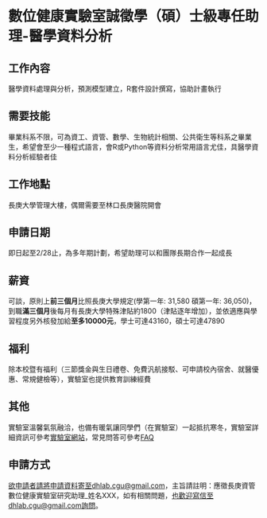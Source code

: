 # 數位健康實驗室誠徵學（碩）士級專任助理-醫學資料分析

## 工作內容
醫學資料處理與分析，預測模型建立，R套件設計撰寫，協助計畫執行

## 需要技能
畢業科系不限，可為資工、資管、數學、生物統計相關、公共衛生等科系之畢業生，希望會至少一種程式語言，會R或Python等資料分析常用語言尤佳，具醫學資料分析經驗者佳

## 工作地點
長庚大學管理大樓，偶爾需要至林口長庚醫院開會

## 申請日期
即日起至2/28止，為多年期計劃，希望助理可以和團隊長期合作一起成長

## 薪資
可談，原則上**前三個月**比照長庚大學規定(學第一年: 31,580 碩第一年: 36,050)，到職**滿三個月**後每月有長庚大學特殊津貼約1800（津貼逐年增加），並依適應與學習程度另外核發加給**至多10000元**，學士可達43160，碩士可達47890

## 福利
除本校暨有福利（三節獎金與生日禮卷、免費汎航接駁、可申請校內宿舍、就醫優惠、常規健檢等），實驗室也提供教育訓練經費

## 其他
實驗室溫馨氣氛融洽，也備有暖氣讓同學們（在實驗室）一起抵抗寒冬，實驗室詳細資訊可參考[實驗室網站](https://dhlab-cgu.github.io/)，常見問答可參考[FAQ](https://github.com/DHLab-CGU/Resources/blob/master/FAQ.md)


## 申請方式
欲申請者請將申請資料寄至dhlab.cgu@gmail.com，主旨請註明：應徵長庚資管數位健康實驗室研究助理_姓名XXX，如有相關問題，也歡迎寫信至dhlab.cgu@gmail.com詢問。
